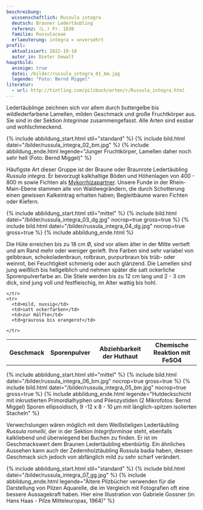 ```yaml
---
beschreibung:
  wissenschaftlich: Russula integra
  deutsch: Brauner Ledertäubling
  referenz: (L.) Fr. 1838
  familie: Russulaceae
  erlaeuterung: integra = unversehrt
profil:
  aktualisiert: 2022-10-18
  autor_in: Dieter Gewalt
hauptbild:
  anzeige: true
  datei: /bilder/russula_integra_01_bm.jpg
  legende: "Foto: Bernd Miggel"
literatur:
  - url: http://tintling.com/pilzbuch/arten/r/Russula_integra.html
---
```

Ledertäublinge zeichnen sich vor allem durch buttergelbe bis wildlederfarbene Lamellen, milden Geschmack und große Fruchtkörper aus. Sie sind in der Sektion *Integrinae* zusammengefasst. Alle Arten sind essbar und  wohlschmeckend.

{% include abbildung_start.html stil="standard" %}
{% include bild.html datei="/bilder/russula_integra_02_bm.jpg" %}
{% include abbildung_ende.html legende="Junger Fruchtkörper, Lamellen daher noch sehr hell (Foto: Bernd Miggel)" %}

Häufigste Art dieser Gruppe ist der Braune oder Braunrote Ledertäubling *Russula integra*. Er bevorzugt kalkhaltige Böden und Höhenlagen von 400 - 800 m sowie Fichten als [Mykorrhizapartner](Mykorrhiza "Glossar"). Unsere Funde in der Rhein-Main-Ebene stammen alle von Waldwegrändern, die durch Schotterung einen gewissen Kalkeintrag erhalten haben; Begleitbäume waren Fichten oder Kiefern.

{% include abbildung_start.html stil="mittel" %}
{% include bild.html datei="/bilder/russula_integra_03_dg.jpg" nocrop=true gross=true %}
{% include bild.html datei="/bilder/russula_integra_04_dg.jpg" nocrop=true gross=true %}
{% include abbildung_ende.html %}

Die Hüte erreichen bis zu 18 cm Ø, sind vor allem älter in der Mitte vertieft und am Rand mehr oder weniger gerieft. Ihre Farben sind sehr variabel von gelbbraun, schokoladenbraun, rotbraun, purpurbraun bis trüb- oder weinrot, bei Feuchtigkeit schmierig oder auch glänzend. Die Lamellen sind jung weißlich bis hellgelblich und nehmen später die satt ockerliche Sporenpulverfarbe an. Die Stiele werden bis zu 12 cm lang und 2 - 3 cm dick, sind jung voll und festfleischig, im Alter wattig bis hohl.

<div class="table-responsive">
  <table class="table taeubling">
    <tr>
      <th rowspan="2">Geschmack</th>
      <th rowspan="2">Sporenpulver</th>
      <th rowspan="2">Abziehbarkeit der Huthaut</th>
      <th colspan="3" class="text-center">Chemische Reaktion mit FeSO4</th>
    </tr>
    <tr>
      
      
    </tr>
    <tr>
      <td>mild, nussig</td>
      <td>satt ockerfarben</td>
      <td>zur Hälfte</td>
      <td>graurosa bis orangerot</td>
       
    </tr>
  </table>
</div>

{% include abbildung_start.html stil="mittel" %}
{% include bild.html datei="/bilder/russula_integra_06_bm.jpg" nocrop=true gross=true %}
{% include bild.html datei="/bilder/russula_integra_05_bm.jpg" nocrop=true gross=true %}
{% include abbildung_ende.html legende="Hutdeckschicht mit inkrustierten Primordialhyphen und Pileozystiden  (2 Mikrofotos: Bernd Miggel) Sporen ellipsoidisch, 9 -12 x 8 - 10 µm mit länglich-spitzen isolierten Stacheln" %}

Verwechslungen wären möglich mit dem Weißstieligen Ledertäubling *Russula romellii*, der in der Sektion *Integriforminae* steht, ebenfalls kalkliebend und überwiegend bei Buchen zu finden. Er ist im Geschmackswert dem Braunen Ledertäubling ebenbürtig. Ein ähnliches Aussehen kann auch der Zedernholztäubling Russula badia haben, dessen Geschmack sich jedoch von abfänglich mild zu sehr scharf verändert.

{% include abbildung_start.html stil="standard" %}
{% include bild.html datei="/bilder/russula_integra_07_gg.jpg" %}
{% include abbildung_ende.html legende="Ältere Pilzbücher verwenden für die Darstellung von Pilzen Aquarelle, die im Vergleich mit Fotografien oft eine bessere Aussagekraft haben. Hier eine Illustration  von Gabriele Gossner (in: Hans Haas - Pilze Mitteleuropas, 1964)" %}